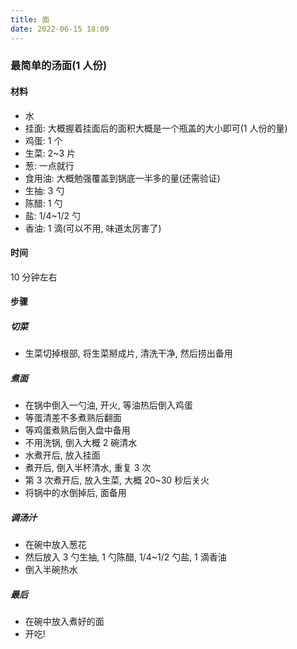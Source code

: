 ```yaml
---
title: 面
date: 2022-06-15 18:09
---
```


### 最简单的汤面(1 人份)

#### 材料

- 水
- 挂面: 大概握着挂面后的面积大概是一个瓶盖的大小即可(1 人份的量)
- 鸡蛋: 1 个
- 生菜: 2~3 片
- 葱: 一点就行
- 食用油: 大概勉强覆盖到锅底一半多的量(还需验证)
- 生抽: 3 勺
- 陈醋: 1 勺
- 盐: 1/4~1/2 勺
- 香油: 1 滴(可以不用, 味道太厉害了)

#### 时间

10 分钟左右

#### 步骤

##### 切菜

- 生菜切掉根部, 将生菜掰成片, 清洗干净, 然后捞出备用

##### 煮面

- 在锅中倒入一勺油, 开火, 等油热后倒入鸡蛋
- 等蛋清差不多煮熟后翻面
- 等鸡蛋煮熟后倒入盘中备用
- 不用洗锅, 倒入大概 2 碗清水
- 水煮开后, 放入挂面
- 煮开后, 倒入半杯清水, 重复 3 次
- 第 3 次煮开后, 放入生菜, 大概 20~30 秒后关火
- 将锅中的水倒掉后, 面备用

##### 调汤汁

- 在碗中放入葱花
- 然后放入 3 勺生抽, 1 勺陈醋, 1/4~1/2 勺盐, 1 滴香油
- 倒入半碗热水

##### 最后

- 在碗中放入煮好的面
- 开吃!
